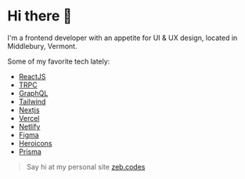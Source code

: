 # Hi there 👋

I'm a frontend developer with an appetite for UI & UX design, located in Middlebury, Vermont.

Some of my favorite tech lately:
- [ReactJS](https://reactjs.org/)
- [TRPC](https://trpc.io/)
- [GraphQL](https://graphql.org/)
- [Tailwind](https://tailwindcss.com/)
- [Nextjs](https://nextjs.org/)
- [Vercel](https://vercel.com/)
- [Netlify](https://www.netlify.com/)
- [Figma](http://figma.com/)
- [Heroicons](https://heroicons.com/)
- [Prisma](https://www.prisma.io/)

> Say hi at my personal site [zeb.codes](https://zeb.codes) 
